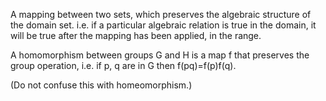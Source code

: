 A mapping between two sets, which preserves the algebraic structure of
the domain set. i.e. if a particular algebraic relation is true in the
domain, it will be true after the mapping has been applied, in the
range.

A homomorphism between groups G and H is a map f that preserves the
group operation, i.e. if p, q are in G then f(pq)=f(p)f(q).

(Do not confuse this with homeomorphism.)
